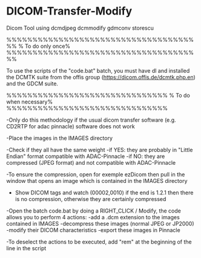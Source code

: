 # DICOM-Transfer-Modify
Dicom Tool using dcmdjpeg dcmmodify gdmconv storescu

%%%%%%%%%%%%%%%%%%%%%%%%%%%%%%%%%%%%%%
% To do only once%
%%%%%%%%%%%%%%%%%%%%%%%%%%%%%%%%%%%%%%


To use the scripts of the "code.bat" batch, you must have dl and installed the DCMTK suite
from the offis group (https://dicom.offis.de/dcmtk.php.en) and the GDCM suite.


%%%%%%%%%%%%%%%%%%%%%%%%%%%%%%%
% To do when necessary%
%%%%%%%%%%%%%%%%%%%%%%%%%%%%%%%

-Only do this methodology if the usual dicom transfer software (e.g. CD2RTP for adac pinnacle) software does not work

-Place the images in the IMAGES directory

-Check if they all have the same weight
  -if YES: they are probably in "Little Endian" format compatible with ADAC-Pinnacle
  -if NO: they are compressed (JPEG format) and not compatible with ADAC-Pinnacle

-To ensure the compression, open for exemple ezDicom then pull in the window that opens an image which is contained in the IMAGES directory

- Show DICOM tags and watch (00002,0010) if the end is 1.2.1 then there is no compression, otherwise they are certainly compressed

-Open the batch code.bat by doing a RIGHT_CLICK / Modify, the code allows you to perform 4 actions:
  -add a .dcm extension to the images contained in IMAGES
  -decompress these images (normal JPEG or JP2000)
  -modify their DICOM characteristics
  -export these images in Pinnacle

-To deselect the actions to be executed, add "rem" at the beginning of the line in the script

